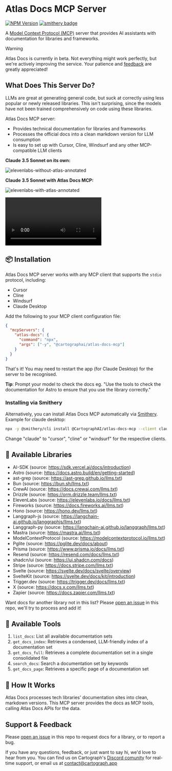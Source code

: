 # Atlas Docs MCP Server

[![NPM Version](https://img.shields.io/npm/v/%40cartographai%2Fatlas-docs-mcp)](https://www.npmjs.com/package/@cartographai/atlas-docs-mcp)
[![smithery badge](https://smithery.ai/badge/@CartographAI/atlas-docs-mcp)](https://smithery.ai/server/@CartographAI/atlas-docs-mcp)

A [Model Context Protocol (MCP)](https://modelcontextprotocol.io/introduction) server that provides AI assistants with documentation for libraries and frameworks.

> [!WARNING]
> Atlas Docs is currently in beta. Not everything might work perfectly, but we're actively improving the service. Your patience and [feedback](#support--feedback) are greatly appreciated!

## What Does This Server Do?

LLMs are great at generating general code, but suck at correctly using less popular or newly released libraries. This isn't surprising, since the models have not been trained comprehensively on code using these libraries.

Atlas Docs MCP server:

- Provides technical documentation for libraries and frameworks
- Processes the official docs into a clean markdown version for LLM consumption
- Is easy to set up with Cursor, Cline, Windsurf and any other MCP-compatible LLM clients

**Claude 3.5 Sonnet on its own:**

![elevenlabs-without-atlas-annotated](https://github.com/user-attachments/assets/78b8309c-0f86-4b20-93d7-2116419f75fd)

**Claude 3.5 Sonnet with Atlas Docs MCP:**

![elevenlabs-with-atlas-annotated](https://github.com/user-attachments/assets/258c5126-242f-43d1-8e78-ea655f44d76a)

<video src="https://github.com/user-attachments/assets/5fb1f3f2-18db-4ba4-8f47-da3892af22ee"></video>

## 📦 Installation

Atlas Docs MCP server works with any MCP client that supports the `stdio` protocol, including:

- Cursor
- Cline
- Windsurf
- Claude Desktop

Add the following to your MCP client configuration file:

```json
{
  "mcpServers": {
    "atlas-docs": {
      "command": "npx",
      "args": ["-y", "@cartographai/atlas-docs-mcp"]
    }
  }
}
```

That's it! You may need to restart the app (for Claude Desktop) for the server to be recognised.

**Tip**: Prompt your model to check the docs eg. "Use the tools to check the documentation for Astro to ensure that you use the library correctly."

### Installing via Smithery

Alternatively, you can install Atlas Docs MCP automatically via [Smithery](https://smithery.ai/server/@CartographAI/atlas-docs-mcp). Example for claude desktop:

```bash
npx -y @smithery/cli install @CartographAI/atlas-docs-mcp --client claude
```

Change "claude" to "cursor", "cline" or "windsurf" for the respective clients.

## 📒 Available Libraries

- AI-SDK (source: https://sdk.vercel.ai/docs/introduction)
- Astro (source: https://docs.astro.build/en/getting-started)
- ast-grep (source: https://ast-grep.github.io/llms.txt)
- Bun (source: https://bun.sh/llms.txt)
- CrewAI (source: https://docs.crewai.com/llms.txt)
- Drizzle (source: https://orm.drizzle.team/llms.txt)
- ElevenLabs (source: https://elevenlabs.io/docs/llms.txt)
- Fireworks (source: https://docs.fireworks.ai/llms.txt)
- Hono (source: https://hono.dev/llms.txt)
- Langgraph-js (source: https://langchain-ai.github.io/langgraphjs/llms.txt)
- Langgraph-py (source: https://langchain-ai.github.io/langgraph/llms.txt)
- Mastra (source: https://mastra.ai/llms.txt)
- ModelContextProtocol (source: https://modelcontextprotocol.io/llms.txt)
- Pglite (source: https://pglite.dev/docs/about)
- Prisma (source: https://www.prisma.io/docs/llms.txt)
- Resend (source: https://resend.com/docs/llms.txt)
- shadcn/ui (source: https://ui.shadcn.com/docs)
- Stripe (source: https://docs.stripe.com/llms.txt)
- Svelte (source: https://svelte.dev/docs/svelte/overview)
- SvelteKit (source: https://svelte.dev/docs/kit/introduction)
- Trigger.dev (source: https://trigger.dev/docs/llms.txt)
- X (source: https://docs.x.com/llms.txt)
- Zapier (source: https://docs.zapier.com/llms.txt)

Want docs for another library not in this list? Please [open an issue](https://github.com/CartographAI/atlas/issues/new) in this repo, we'll try to process and add it!

## 🔨 Available Tools

1. `list_docs`: List all available documentation sets
2. `get_docs_index`: Retrieves a condensed, LLM-friendly index of a documentation set
3. `get_docs_full`: Retrieves a complete documentation set in a single consolidated file
4. `search_docs`: Search a documentation set by keywords
5. `get_docs_page`: Retrieves a specific page of a documentation set

## 💭 How It Works

Atlas Docs processes tech libraries' documentation sites into clean, markdown versions. This MCP server provides the docs as MCP tools, calling Atlas Docs APIs for the data.

## Support & Feedback

Please [open an issue](https://github.com/CartographAI/atlas/issues/new) in this repo to request docs for a library, or to report a bug.

If you have any questions, feedback, or just want to say hi, we'd love to hear from you. You can find us on Cartograph's [Discord comunity](https://discord.gg/MsBA7U7hH5) for real-time support, or email us at [contact@cartograph.app](mailto:contact@cartograph.app)
